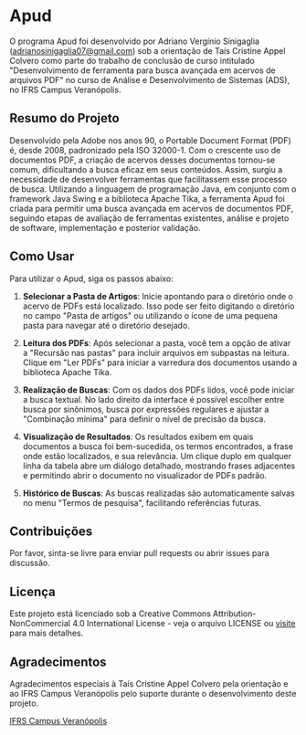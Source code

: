 # Apud

O programa Apud foi desenvolvido por Adriano Vergínio Sinigaglia (adrianosinigaglia07@gmail.com) sob a orientação de Taís Cristine Appel Colvero como parte do trabalho de conclusão de curso intitulado "Desenvolvimento de ferramenta para busca avançada em acervos de arquivos PDF" no curso de Análise e Desenvolvimento de Sistemas (ADS), no IFRS Campus Veranópolis.

## Resumo do Projeto

Desenvolvido pela Adobe nos anos 90, o Portable Document Format (PDF) é, desde 2008, padronizado pela ISO 32000-1. Com o crescente uso de documentos PDF, a criação de acervos desses documentos tornou-se comum, dificultando a busca eficaz em seus conteúdos. Assim, surgiu a necessidade de desenvolver ferramentas que facilitassem esse processo de busca. Utilizando a linguagem de programação Java, em conjunto com o framework Java Swing e a biblioteca Apache Tika, a ferramenta Apud foi criada para permitir uma busca avançada em acervos de documentos PDF, seguindo etapas de avaliação de ferramentas existentes, análise e projeto de software, implementação e posterior validação.

## Como Usar

Para utilizar o Apud, siga os passos abaixo:

1. **Selecionar a Pasta de Artigos**: Inicie apontando para o diretório onde o acervo de PDFs está localizado. Isso pode ser feito digitando o diretório no campo "Pasta de artigos" ou utilizando o ícone de uma pequena pasta para navegar até o diretório desejado.
   
2. **Leitura dos PDFs**: Após selecionar a pasta, você tem a opção de ativar a "Recursão nas pastas" para incluir arquivos em subpastas na leitura. Clique em "Ler PDFs" para iniciar a varredura dos documentos usando a biblioteca Apache Tika.

3. **Realização de Buscas**: Com os dados dos PDFs lidos, você pode iniciar a busca textual. No lado direito da interface é possível escolher entre busca por sinônimos, busca por expressões regulares e ajustar a "Combinação mínima" para definir o nível de precisão da busca.

4. **Visualização de Resultados**: Os resultados exibem em quais documentos a busca foi bem-sucedida, os termos encontrados, a frase onde estão localizados, e sua relevância. Um clique duplo em qualquer linha da tabela abre um diálogo detalhado, mostrando frases adjacentes e permitindo abrir o documento no visualizador de PDFs padrão.

5. **Histórico de Buscas**: As buscas realizadas são automaticamente salvas no menu "Termos de pesquisa", facilitando referências futuras.

## Contribuições

Por favor, sinta-se livre para enviar pull requests ou abrir issues para discussão.

## Licença

Este projeto está licenciado sob a Creative Commons Attribution-NonCommercial 4.0 International License - veja o arquivo LICENSE ou [visite](https://creativecommons.org/licenses/by-nc/4.0/) para mais detalhes.

## Agradecimentos

Agradecimentos especiais à Taís Cristine Appel Colvero pela orientação e ao IFRS Campus Veranópolis pelo suporte durante o desenvolvimento deste projeto.

[IFRS Campus Veranópolis](https://ifrs.edu.br/veranopolis/)